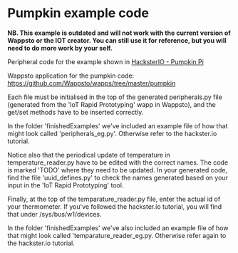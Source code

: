 # Pumpkin example code

**NB. This example is outdated and will not work with the current version of Wappsto or the IOT creator. You can still use it for reference, but you will need to do more work by your self.**

Peripheral code for the example shown in [HacksterIO - Pumpkin Pi](https://www.hackster.io/seluxit/pumpkin-pi-5076a1)

Wappsto application for the pumpkin code: https://github.com/Wappsto/wapps/tree/master/pumpkin

Each file must be initialised in the top of the generated peripherals.py file (generated from the 'IoT Rapid Prototyping' wapp in Wappsto), and the get/set methods have to be inserted correctly.

In the folder 'finishedExamples' we've included an example file of how that might look called 'peripherals_eg.py'. Otherwise refer to the hackster.io tutorial.

Notice also that the periodical update of temperature in temperature_reader.py have to be edited with the correct names. The code is marked 'TODO' where they need to be updated. In your generated code, find the file 'uuid_defines.py' to check the names generated based on your input in the 'IoT Rapid Prototyping' tool. 

Finally, at the top of the temparature_reader.py file, enter the actual id of your thermometer. If you've followed the hackster.io tutorial, you will find that under /sys/bus/w1/devices. 

In the folder 'finishedExamples' we've also included an example file of how that might look called 'temparature_reader_eg.py. Otherwise refer again to the hackster.io tutorial.
